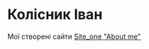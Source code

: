 # Колісник Іван
Мої створені сайти
[Site_one "About me"](https://ivankolisnik.github.io/MySite/ "Натискай не бійся")
